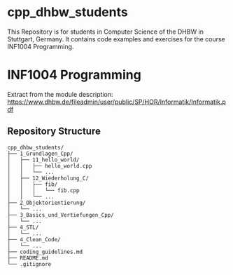 # cpp_dhbw_students
This Repository is for students in Computer Science of the DHBW in Stuttgart, Germany. It contains code examples and exercises for the course INF1004 Programming.

# INF1004 Programming
Extract from the module description: https://www.dhbw.de/fileadmin/user/public/SP/HOR/Informatik/Informatik.pdf

## Repository Structure
``` plaintext
cpp_dhbw_students/
├── 1_Grundlagen_Cpp/
│   ├── 11_hello_world/
│   │   ├── hello_world.cpp
│   │   └── ...
│   ├── 12_Wiederholung_C/
│   │   ├── fib/
│   │   │   └── fib.cpp
│   │   └── ...
├── 2_Objektorientierung/
│   └── ...
├── 3_Basics_und_Vertiefungen_Cpp/
│   └── ...
├── 4_STL/
│   └── ...
├── 4_Clean_Code/
│   └── ...
├── coding_guidelines.md
├── README.md
└── .gitignore
```
